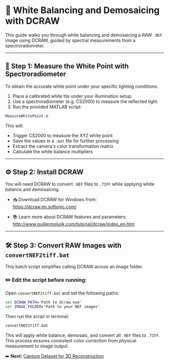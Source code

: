 # 🎥 White Balancing and Demosaicing with DCRAW

This guide walks you through white balancing and demosaicing a RAW `.NEF` image using DCRAW, guided by spectral measurements from a spectroradiometer.

---

## 📏 Step 1: Measure the White Point with Spectroradiometer

To obtain the accurate white point under your specific lighting conditions:

1. Place a calibrated white tile under your illumination setup.
2. Use a spectroradiometer (e.g. CS2000) to measure the reflected light.
3. Run the provided MATLAB script:

```matlab
MeasureWhitePoint.m
```

This will:

- Trigger CS2000 to measure the XYZ white point
- Save the values in a `.mat` file for further processing
- Extract the camera's color transformation matrix  
- Calculate the white balance multipliers  

---

## ⚙️ Step 2: Install DCRAW

You will need DCRAW to convert `.NEF` files to `.TIFF` while applying white balance and demosaicing.

- 📥 Download DCRAW for Windows from:  
  https://dcraw.en.softonic.com/

- 📚 Learn more about DCRAW features and parameters:  
  http://www.guillermoluijk.com/tutorial/dcraw/index_en.htm

---

## 🛠️ Step 3: Convert RAW Images with `convertNEF2tiff.bat`

This batch script simplifies calling DCRAW across an image folder.

### ✏️ Edit the script before running:

Open `convertNEF2tiff.bat` and set the following paths:

```bat
set DCRAW_PATH='Path to dcraw.exe'
set IMAGE_FOLDER='Path to your NEF images'
```

Then run the script in terminal:

```cmd
convertNEF2tiff.bat
```

This will apply white balance, demosaic, and convert all `.NEF` files to `.TIFF`.
This process ensures consistent color correction from physical measurement to image output.

➡️ **Next:** [Capture Dataset for 3D Reconstruction](captureDatasetFor3DReconstruction.md.md)
